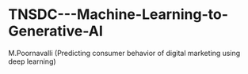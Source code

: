 # TNSDC---Machine-Learning-to-Generative-AI
M.Poornavalli (Predicting consumer behavior of digital marketing using deep learning)
